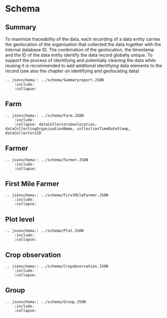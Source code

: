 # Schema

## Summary 

To maximize traceability of the data, each recording of a data entity carries the geolocation of the organisation that collected the data together with the internal database ID. The combination of the geolocation, the timestamp and the ID of the data entity identify the data record globally unique. To support the process of identifying and potentially cleaning the data while reusing it is recommended to add additional identifying data elements to the record (see also the chapter on identifying and geolocating data)


```eval_rst
.. jsonschema:: ../schema/Summaryreport.JSON
    :include: 
    :collapse: 
```

## Farm



```eval_rst
.. jsonschema:: ../schema/Farm.JSON
    :include: 
    :collapse: dataCollectorsGeolocation, dataCollectingOrganisationName, collectionTimeDateStamp, dataCollectorsID
```


## Farmer

```eval_rst
.. jsonschema:: ../schema/Farmer.JSON
    :include: 
    :collapse: 
```

 
## First Mile Farmer

```eval_rst
.. jsonschema:: ../schema/FirstMileFarmer.JSON
    :include: 
    :collapse: 
```


## Plot level

```eval_rst
.. jsonschema:: ../schema/Plot.JSON
    :include: 
    :collapse: 
```
 
## Crop observation

```eval_rst
.. jsonschema:: ../schema/Cropobservation.JSON
    :include: 
    :collapse: 
```


## Group

```eval_rst
.. jsonschema:: ../schema/Group.JSON
    :include: 
    :collapse: 
```

